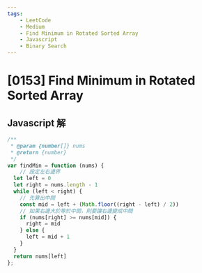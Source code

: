 ```yaml
---
tags: 
    - LeetCode
    - Medium
    - Find Minimum in Rotated Sorted Array
    - Javascript
    - Binary Search
---
```

# [0153] Find Minimum in Rotated Sorted Array
## Javascript 解
```js
/**
 * @param {number[]} nums
 * @return {number}
 */
var findMin = function (nums) {
    // 設定左右邊界
  let left = 0
  let right = nums.length - 1
  while (left < right) {
    // 先算出中間
    const mid = left + (Math.floor((right - left) / 2))
    // 如果右邊大於等於中間，則要讓右邊變成中間
    if (nums[right] >= nums[mid]) {
      right = mid
    } else {
      left = mid + 1
    }
  }
  return nums[left]
};
```